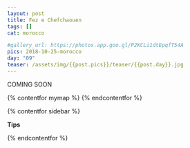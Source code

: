 ```yaml
---
layout: post
title: Fez e Chefchaouen 
tags: []
cat: morocco

#gallery_url: https://photos.app.goo.gl/P2KCLi1dtEpqfT54A
pics: 2018-10-25-morocco
day: "09"
teaser: /assets/img/{{post.pics}}/teaser/{{post.day}}.jpg
---
```


COMING SOON

{% contentfor mymap %}
{% endcontentfor %}

{% contentfor sidebar %}

**Tips**

{% endcontentfor %}